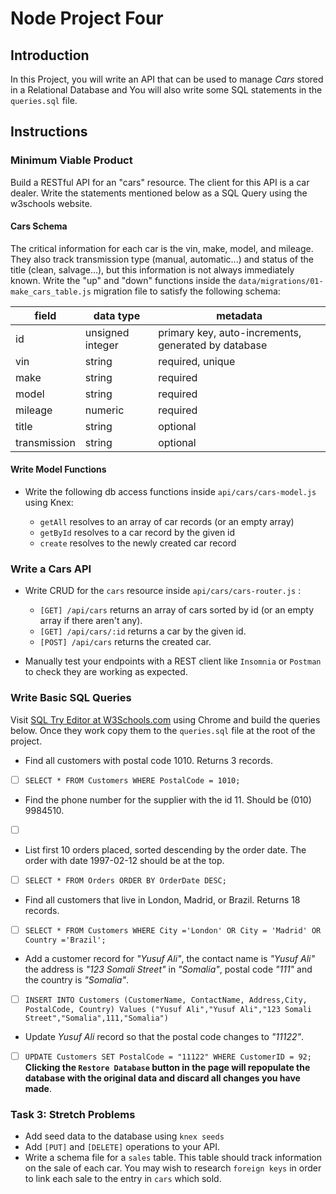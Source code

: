 # Node Project Four

## Introduction

In this Project, you will write an API that can be used to manage _Cars_ stored in a Relational Database and You will also write some SQL statements in the `queries.sql` file.

## Instructions

### Minimum Viable Product

Build a RESTful API for an "cars" resource. The client for this API is a car dealer.
Write the statements mentioned below as a SQL Query using the w3schools website.

#### Cars Schema

The critical information for each car is the vin, make, model, and mileage. They also track transmission type (manual, automatic...) and status of the title (clean, salvage...), but this information is not always immediately known. Write the "up" and "down" functions inside the `data/migrations/01-make_cars_table.js` migration file to satisfy the following schema:

| field        | data type        | metadata                                            |
| ------------ | ---------------- | --------------------------------------------------- |
| id           | unsigned integer | primary key, auto-increments, generated by database |
| vin          | string           | required, unique                                    |
| make         | string           | required                                            |
| model        | string           | required                                            |
| mileage      | numeric          | required                                            |
| title        | string           | optional                                            |
| transmission | string           | optional                                            |

#### Write Model Functions

- Write the following db access functions inside `api/cars/cars-model.js` using Knex:

  - `getAll` resolves to an array of car records (or an empty array)
  - `getById` resolves to a car record by the given id
  - `create` resolves to the newly created car record


### Write a Cars API

- Write CRUD for the `cars` resource inside `api/cars/cars-router.js` :

  - `[GET] /api/cars` returns an array of cars sorted by id (or an empty array if there aren't any).
  - `[GET] /api/cars/:id` returns a car by the given id.
  - `[POST] /api/cars` returns the created car.

- Manually test your endpoints with a REST client like `Insomnia` or `Postman` to check they are working as expected.

### Write Basic SQL Queries

Visit [SQL Try Editor at W3Schools.com](https://www.w3schools.com/Sql/trysql.asp?filename=trysql_select_all) using Chrome and build the queries below. Once they work copy them to the `queries.sql` file at the root of the project.

- Find all customers with postal code 1010. Returns 3 records.
- [ ] ` SELECT * FROM Customers WHERE PostalCode = 1010; `
- Find the phone number for the supplier with the id 11. Should be (010) 9984510.
- [ ] ` `
- List first 10 orders placed, sorted descending by the order date. The order with date 1997-02-12 should be at the top.
- [ ] `SELECT * FROM Orders ORDER BY OrderDate DESC;`
- Find all customers that live in London, Madrid, or Brazil. Returns 18 records.
- [ ] `SELECT * FROM Customers WHERE City ='London' OR City = 'Madrid' OR Country ='Brazil'; `
- Add a customer record for _"Yusuf Ali"_, the contact name is _"Yusuf Ali"_ the address is _"123 Somali Street"_ in _"Somalia"_, postal code _"111"_ and the country is _"Somalia"_.
- [ ] `INSERT INTO Customers (CustomerName, ContactName, Address,City, PostalCode, Country)
Values ("Yusuf Ali","Yusuf Ali","123 Somali Street","Somalia",111,"Somalia")`
- Update _Yusuf Ali_ record so that the postal code changes to _"11122"_.
- [ ] `UPDATE Customers SET PostalCode = "11122" WHERE CustomerID = 92;`
**Clicking the `Restore Database` button in the page will repopulate the database with the original data and discard all changes you have made**.

### Task 3: Stretch Problems

- Add seed data to the database using `knex seeds`
- Add `[PUT]` and `[DELETE]` operations to your API.
- Write a schema file for a `sales` table. This table should track information on the sale of each car. You may wish to research `foreign keys` in order to link each sale to the entry in `cars` which sold.
